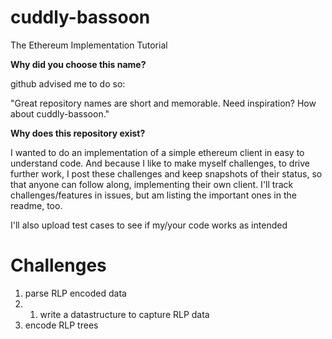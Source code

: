 # cuddly-bassoon
The Ethereum Implementation Tutorial

__Why did you choose this name?__

github advised me to do so:

"Great repository names are short and memorable. Need inspiration? How about cuddly-bassoon."


__Why does this repository exist?__

I wanted to do an implementation of a simple ethereum client in easy to understand code.
And because I like to make myself challenges, to drive further work, I post these challenges and keep snapshots of their status, so that anyone can follow along, implementing their own client.
I'll track challenges/features in issues, but am listing the important ones in the readme, too.

I'll also upload test cases to see if my/your code works as intended

# Challenges

1. parse RLP encoded data
1. 1. write a datastructure to capture RLP data
2. encode RLP trees
